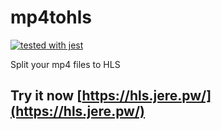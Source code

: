 # mp4tohls
[![tested with jest](https://img.shields.io/badge/tested_with-jest-99424f.svg)](https://github.com/facebook/jest)

Split your mp4 files to HLS

## Try it now [https://hls.jere.pw/](https://hls.jere.pw/)
